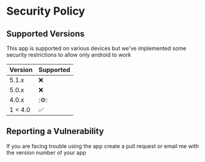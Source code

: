 # Security Policy

## Supported Versions

This app is supported on various devices but we've implemented some security restrictions to allow only android to work

| Version | Supported          |
| ------- | ------------------ |
| 5.1.x   | :x:                |
| 5.0.x   | :x:                |
| 4.0.x   | :⚙️:               |
| 1 < 4.0 | :white_check_mark: |

## Reporting a Vulnerability

If you are facing trouble using the app create a pull request or email me with the version number of your app
